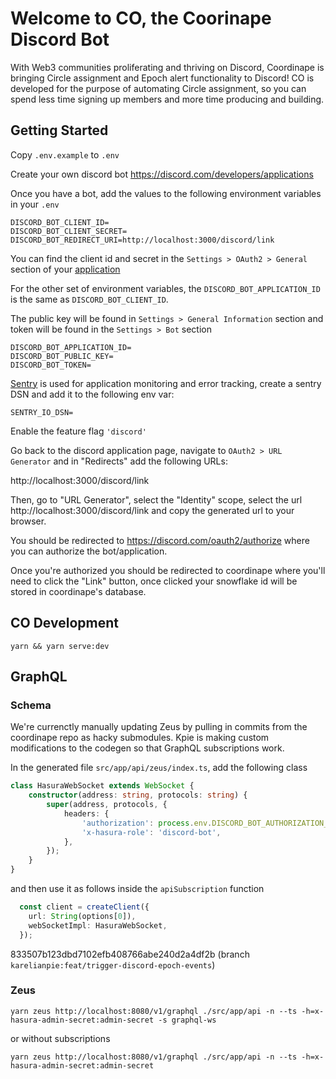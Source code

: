 # Welcome to CO, the Coorinape Discord Bot

With Web3 communities proliferating and thriving on Discord, Coordinape is
bringing Circle assignment and Epoch alert functionality to Discord! CO
is developed for the purpose of automating Circle assignment, so you can
spend less time signing up members and more time producing and building.

## Getting Started

Copy `.env.example` to `.env`

Create your own discord bot https://discord.com/developers/applications

Once you have a bot, add the values to the following environment variables in your `.env`

```
DISCORD_BOT_CLIENT_ID=
DISCORD_BOT_CLIENT_SECRET=
DISCORD_BOT_REDIRECT_URI=http://localhost:3000/discord/link
```

You can find the client id and secret in the `Settings > OAuth2 > General` section of your [application](https://discord.com/developers/applications)

For the other set of environment variables, the `DISCORD_BOT_APPLICATION_ID` is the same as `DISCORD_BOT_CLIENT_ID`.

The public key will be found in `Settings > General Information` section and token will be found in the `Settings > Bot` section

```
DISCORD_BOT_APPLICATION_ID=
DISCORD_BOT_PUBLIC_KEY=
DISCORD_BOT_TOKEN=
```

[Sentry](https://sentry.io/) is used for application monitoring and error tracking, create a sentry DSN and add it to the following env var:

```
SENTRY_IO_DSN=
```

Enable the feature flag `'discord'`

Go back to the discord application page, navigate to `OAuth2 > URL Generator` and in "Redirects" add the following URLs:

http://localhost:3000/discord/link

Then, go to "URL Generator", select the "Identity" scope, select the url http://localhost:3000/discord/link and copy the generated url to your browser.

You should be redirected to https://discord.com/oauth2/authorize where you can authorize the bot/application.

Once you're authorized you should be redirected to coordinape where you'll need to click the "Link" button, once clicked your snowflake id will be stored in coordinape's database.

## CO Development

```
yarn && yarn serve:dev
```

## GraphQL

### Schema

We're currenctly manually updating Zeus by pulling in commits from the
coordinape repo as hacky submodules. Kpie is making custom modifications
to the codegen so that GraphQL subscriptions work.

In the generated file `src/app/api/zeus/index.ts`, add the following class

```typescript
class HasuraWebSocket extends WebSocket {
	constructor(address: string, protocols: string) {
		super(address, protocols, {
			headers: {
				'authorization': process.env.DISCORD_BOT_AUTHORIZATION_HEADER || 'no_secret',
				'x-hasura-role': 'discord-bot',
			},
		});
	}
}
```

and then use it as follows inside the `apiSubscription` function

```typescript
  const client = createClient({
    url: String(options[0]),
    webSocketImpl: HasuraWebSocket,
  });
```

833507b123dbd7102efb408766abe240d2a4df2b (branch `karelianpie:feat/trigger-discord-epoch-events`)

### Zeus

`yarn zeus http://localhost:8080/v1/graphql ./src/app/api -n --ts -h=x-hasura-admin-secret:admin-secret -s graphql-ws`

or without subscriptions

`yarn zeus http://localhost:8080/v1/graphql ./src/app/api -n --ts -h=x-hasura-admin-secret:admin-secret`
